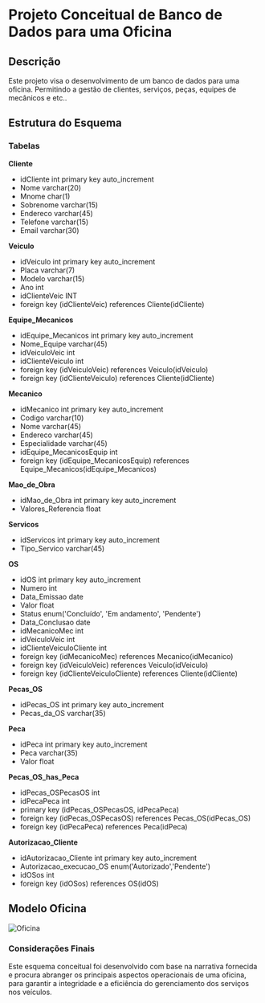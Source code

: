 # Projeto Conceitual de Banco de Dados para uma Oficina

## Descrição
Este projeto visa o desenvolvimento de um banco de dados para uma oficina. Permitindo a gestão de clientes, serviços, peças, equipes de mecânicos e etc..

## Estrutura do Esquema
### Tabelas
**Cliente**
*    idCliente int primary key auto_increment
*    Nome varchar(20)
*    Mnome char(1)
*    Sobrenome varchar(15)
*    Endereco varchar(45)
*    Telefone varchar(15)
*    Email varchar(30)

**Veiculo**
*    idVeiculo int primary key auto_increment
*    Placa varchar(7)
*    Modelo varchar(15)
*    Ano int
*    idClienteVeic INT
*    foreign key (idClienteVeic) references Cliente(idCliente)

**Equipe_Mecanicos**
*    idEquipe_Mecanicos int primary key auto_increment
*    Nome_Equipe varchar(45)
*    idVeiculoVeic int
*    idClienteVeiculo int
*    foreign key (idVeiculoVeic) references Veiculo(idVeiculo)
*    foreign key (idClienteVeiculo) references Cliente(idCliente)

**Mecanico**
*    idMecanico int primary key auto_increment
*    Codigo varchar(10)
*    Nome varchar(45)
*    Endereco varchar(45)
*    Especialidade varchar(45)
*    idEquipe_MecanicosEquip int
*    foreign key (idEquipe_MecanicosEquip) references Equipe_Mecanicos(idEquipe_Mecanicos)

**Mao_de_Obra**
*    idMao_de_Obra int primary key auto_increment
*    Valores_Referencia float

**Servicos**
*    idServicos int primary key auto_increment
*    Tipo_Servico varchar(45)

**OS**
*    idOS int primary key auto_increment
*    Numero int
*    Data_Emissao date
*    Valor float
*    Status enum('Concluído', 'Em andamento', 'Pendente')
*    Data_Conclusao date
*    idMecanicoMec int
*    idVeiculoVeic int
*    idClienteVeiculoCliente int
*    foreign key (idMecanicoMec) references Mecanico(idMecanico)
*    foreign key (idVeiculoVeic) references Veiculo(idVeiculo)
*    foreign key (idClienteVeiculoCliente) references Cliente(idCliente)

**Pecas_OS**
*    idPecas_OS int primary key auto_increment
*    Pecas_da_OS varchar(35)

**Peca**
*    idPeca int primary key auto_increment
*    Peca varchar(35)
*    Valor float

**Pecas_OS_has_Peca**
*    idPecas_OSPecasOS int
*    idPecaPeca int
*    primary key (idPecas_OSPecasOS, idPecaPeca)
*    foreign key (idPecas_OSPecasOS) references Pecas_OS(idPecas_OS)
*    foreign key (idPecaPeca) references Peca(idPeca)

**Autorizacao_Cliente**
*    idAutorizacao_Cliente int primary key auto_increment
*    Autorizacao_execucao_OS enum('Autorizado','Pendente')
*    idOSos int
*    foreign key (idOSos) references OS(idOS)


## Modelo Oficina
![Oficina](https://github.com/user-attachments/assets/bcb8f2df-0fa6-4a0c-a8f9-0ffe953917e0)


### **Considerações Finais**
Este esquema conceitual foi desenvolvido com base na narrativa fornecida e procura abranger os principais aspectos operacionais de uma oficina, para garantir a integridade e a eficiência do gerenciamento dos serviços nos veículos.
